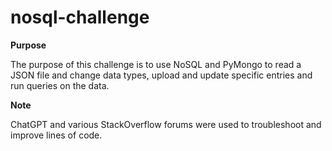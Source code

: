 # nosql-challenge

**Purpose**

The purpose of this challenge is to use NoSQL and PyMongo to read a JSON file and change data types, upload and update specific entries and run queries on the data.

**Note**

ChatGPT and various StackOverflow forums were used to troubleshoot and improve lines of code.
